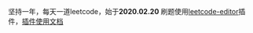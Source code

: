 坚持一年，每天一道leetcode，始于**2020.02.20**
刷题使用[leetcode-editor](https://plugins.jetbrains.com/plugin/12132-leetcode-editor)插件，[插件使用文档](https://github.com/shuzijun/leetcode-editor/blob/master/README_ZH.md)
